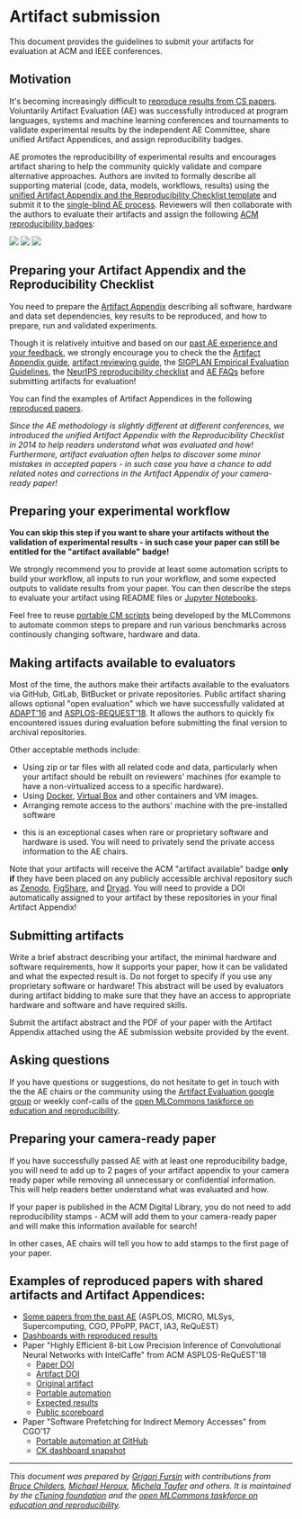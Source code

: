 # Artifact submission

This document provides the guidelines to submit your artifacts for evaluation at ACM and IEEE conferences.



## Motivation


It's becoming increasingly difficult to [reproduce results from CS papers](https://learning.acm.org/techtalks/reproducibility). 
Voluntarily Artifact Evaluation (AE) was successfully introduced
at program languages, systems and machine learning conferences and tournaments 
to validate experimental results by the independent AE Committee, share unified Artifact Appendices, 
and assign reproducibility badges.


AE promotes the reproducibility of experimental results 
and encourages artifact sharing to help the community quickly validate and compare alternative approaches.
Authors are invited to formally describe all supporting material (code, data, models, workflows, results) 
using the [unified Artifact Appendix and the Reproducibility Checklist template](checklist.md)
and submit it to the [single-blind AE process](reviewing.md).
Reviewers will then collaborate with the authors to evaluate their artifacts and assign the following
[ACM reproducibility badges](https://www.acm.org/publications/policies/artifact-review-and-badging-current):

 
![](https://www.acm.org/binaries/content/gallery/acm/publications/replication-badges/artifacts_available_dl.jpg)
![](https://www.acm.org/binaries/content/gallery/acm/publications/replication-badges/artifacts_evaluated_functional_dl.jpg)
![](https://www.acm.org/binaries/content/gallery/acm/publications/replication-badges/results_reproduced_dl.jpg)



## Preparing your Artifact Appendix and the Reproducibility Checklist


You need to prepare the [Artifact Appendix](https://github.com/ctuning/ck-artifact-evaluation/blob/master/wfe/artifact-evaluation/templates/ae.tex")
describing all software, hardware and data set dependencies, key results to be reproduced, and how to prepare, run and validated experiments.

Though it is relatively intuitive and based on our 
[past AE experience and your feedback](https://cTuning.org/ae/prior_ae.html), 
we strongly encourage you to check the 
the [Artifact Appendix guide](checklist.md),
[artifact reviewing guide](reviewing.md),
the [SIGPLAN Empirical Evaluation Guidelines](https://www.sigplan.org/Resources/EmpiricalEvaluation),
the [NeurIPS reproducibility checklist](https://www.cs.mcgill.ca/~jpineau/ReproducibilityChecklist.pdf)
and [AE FAQs](faq.md) before submitting artifacts for evaluation!

You can find the examples of Artifact Appendices 
in the following [reproduced papers](https://cKnowledge.io/reproduced-papers).

 
*Since the AE methodology is slightly different at different conferences, we introduced the unified Artifact Appendix
 with the Reproducibility Checklist in 2014 to help readers understand what was evaluated and how! 
 Furthermore, artifact evaluation often helps to discover some minor mistakes in accepted papers -
 in such case you have a chance to add related notes and corrections
 in the Artifact Appendix of your camera-ready paper!*



## Preparing your experimental workflow


**You can skip this step if you want to share your artifacts without the validation of experimental results - 
 in such case your paper can still be entitled for the "artifact available" badge!**

We strongly recommend you to provide at least some automation scripts to build your workflow, 
all inputs to run your workflow, and some expected outputs to validate results from your paper.
You can then describe the steps to evaluate your artifact 
using README files or [Jupyter Notebooks](https://jupyter.org "https://jupyter.org").

Feel free to reuse [portable CM scripts](https://github.com/mlcommons/ck/tree/master/cm-mlops/script) 
being developed by the MLCommons to automate common steps to prepare and run various benchmarks 
across continously changing software, hardware and data.


## Making artifacts available to evaluators


Most of the time, the authors make their artifacts available to the evaluators via GitHub,
GitLab, BitBucket or private repositories. Public artifact sharing allows
optional "open evaluation" which we have successfully validated at [ADAPT'16]( https://adapt-workshop.org)
and [ASPLOS-REQUEST'18](https://cknowledge.io/c/event/request-reproducible-benchmarking-tournament).
It allows the authors to quickly fix encountered issues during evaluation
before submitting the final version to archival repositories.


Other acceptable methods include:
* Using zip or tar files with all related code and data, particularly when your artifact
 should be rebuilt on reviewers' machines (for example to have a non-virtualized access to a specific hardware).
* Using [Docker](https://www.docker.com "https://www.docker.com"), [Virtual Box](https://www.virtualbox.org "https://www.virtualbox.org") and other containers and VM images.
* Arranging remote access to the authors' machine with the pre-installed software 
 - this is an exceptional cases when rare or proprietary software and hardware is used.
 You will need to privately send the private access information to the AE chairs.


Note that your artifacts will receive the ACM "artifact available" badge
**only if** they have been placed on any publicly accessible archival repository
such as [Zenodo](https://zenodo.org "https://zenodo.org"), [FigShare](https://figshare.com "https://figshare.com"),
and [Dryad](http://datadryad.org "http://datadryad.org"). 
You will need to provide a DOI automatically assigned to your artifact by these repositories 
in your final Artifact Appendix!





## Submitting artifacts




Write a brief abstract describing your artifact, the minimal hardware and software requirements, 
how it supports your paper, how it can be validated and what the expected result is. 
Do not forget to specify if you use any proprietary software or hardware!
This abstract will be used by evaluators during artifact bidding to make sure that
they have an access to appropriate hardware and software and have required skills.


Submit the artifact abstract and the PDF of your paper with the Artifact Appendix attached 
using the AE submission website provided by the event.






## Asking questions


 If you have questions or suggestions, 
 do not hesitate to get in touch with the the AE chairs or the community using 
 the [Artifact Evaluation google group](https://groups.google.com/forum/#!forum/artifact-evaluation)
 or weekly conf-calls of the [open MLCommons taskforce on education and reproducibility](https://github.com/mlcommons/ck/blob/master/docs/taskforce.md).


## Preparing your camera-ready paper

If you have successfully passed AE with at least one reproducibility badge, 
you will need to add up to 2 pages of your artifact appendix 
to your camera ready paper while removing all unnecessary or confidential information. 
This will help readers better understand what was evaluated and how.


If your paper is published in the ACM Digital Library,
you do not need to add reproducibility stamps - ACM will add them to your camera-ready paper
and will make this information available for search!

In other cases, AE chairs will tell you how to add stamps to the first page of your paper.




## Examples of reproduced papers with shared artifacts and Artifact Appendices:



* [Some papers from the past AE](https://cKnowledge.io/?q=%22reproduced-papers%22) (ASPLOS, MICRO, MLSys, Supercomputing, CGO, PPoPP, PACT, IA3, ReQuEST)
* [Dashboards with reproduced results](https://cKnowledge.io/?q=%22reproduced-results%22)
* Paper "Highly Efficient 8-bit Low Precision Inference of Convolutional Neural Networks with IntelCaffe" from ACM ASPLOS-ReQuEST'18  
  * [Paper DOI](https://doi.org/10.1145/3229762.3229763)
  * [Artifact DOI](https://doi.org/10.1145/3229769)
  * [Original artifact](https://github.com/intel/caffe/wiki/ReQuEST-Artifact-Installation-Guide)
  * [Portable automation](https://github.com/ctuning/ck-request-asplos18-caffe-intel)
  * [Expected results](https://github.com/ctuning/ck-request-asplos18-results-caffe-intel)
  * [Public scoreboard](https://cKnowledge.io/result/pareto-efficient-ai-co-design-tournament-request-acm-asplos-2018)
* Paper "Software Prefetching for Indirect Memory Accesses" from CGO'17  
  * [Portable automation at GitHub](https://github.com/SamAinsworth/reproduce-cgo2017-paper)
  * [CK dashboard snapshot](https://github.com/SamAinsworth/reproduce-cgo2017-paper/files/618737/ck-aarch64-dashboard.pdf)




----

*This document was prepared by [Grigori Fursin](https://cKnowledge.io/@gfursin "https://cKnowledge.io/@gfursin")
 with contributions from [Bruce Childers](https://people.cs.pitt.edu/~childers "https://people.cs.pitt.edu/~childers"), 
 [Michael Heroux](https://www.sandia.gov/~maherou "https://www.sandia.gov/~maherou"), 
 [Michela Taufer](https://gcl.cis.udel.edu/personal/taufer/ "https://gcl.cis.udel.edu/personal/taufer/") and others.
 It is maintained by the [cTuning foundation](https://cTuning.org/ae) and the 
 [open MLCommons taskforce on education and reproducibility](https://github.com/mlcommons/ck/blob/master/docs/mlperf-education-workgroup.md).*
